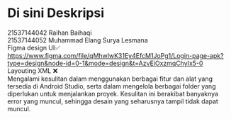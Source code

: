 # Di sini Deskripsi  
21537144042 Raihan Baihaqi  
21537144052 Muhammad Elang Surya Lesmana  
Figma design UI✅  
https://www.figma.com/file/qMhwlwK31Ey4EfcM1JoPg1/Login-page-apk?type=design&node-id=0-1&mode=design&t=AzvEiOxzmqChyIx5-0  
Layouting XML ❌  
Mengalami kesulitan dalam menggunakan berbagai fitur dan alat yang tersedia di Android Studio, serta dalam mengelola berbagai folder yang diperlukan untuk menjalankan proyek. Kesulitan ini berakibat banyaknya error yang muncul, sehingga desain yang seharusnya tampil tidak dapat muncul.  

